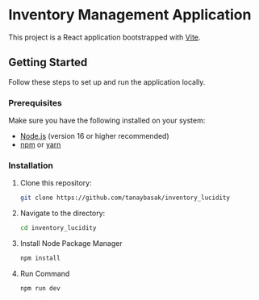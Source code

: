 # Inventory Management Application

This project is a React application bootstrapped with [Vite](https://vitejs.dev/).  

## Getting Started  

Follow these steps to set up and run the application locally.  

### Prerequisites  

Make sure you have the following installed on your system:  
- [Node.js](https://nodejs.org/) (version 16 or higher recommended)  
- [npm](https://www.npmjs.com/) or [yarn](https://yarnpkg.com/)  

### Installation  

1. Clone this repository:  
   ```bash
   git clone https://github.com/tanaybasak/inventory_lucidity

2. Navigate to the directory:  
   ```bash
   cd inventory_lucidity

3. Install Node Package Manager
   ```bash
   npm install

4. Run Command
   ```bash
   npm run dev